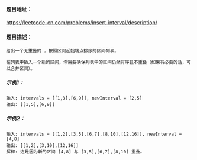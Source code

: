 #### 题目地址：

https://leetcode-cn.com/problems/insert-interval/description/

#### 题目描述：
    
    给出一个无重叠的 ，按照区间起始端点排序的区间列表。
    
    在列表中插入一个新的区间，你需要确保列表中的区间仍然有序且不重叠（如果有必要的话，可以合并区间）。
    
##### 示例1：

    输入: intervals = [[1,3],[6,9]], newInterval = [2,5]
    输出: [[1,5],[6,9]]

##### 示例2：

    输入: intervals = [[1,2],[3,5],[6,7],[8,10],[12,16]], newInterval = [4,8]
    输出: [[1,2],[3,10],[12,16]]
    解释: 这是因为新的区间 [4,8] 与 [3,5],[6,7],[8,10] 重叠。
